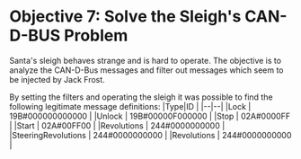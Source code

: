 # Objective 7: Solve the Sleigh's CAN-D-BUS Problem

Santa's sleigh behaves strange and is hard to operate.
The objective is to analyze the CAN-D-Bus messages and filter out messages which seem to be injected by Jack Frost.

By setting the filters and operating the sleigh it was possible to find the following legitimate message definitions:
|Type|ID  |
|--|--|
|Lock  | 19B#000000000000 |
|Unlock  | 19B#00000F000000 |
|Stop  | 02A#0000FF |
|Start  | 02A#00FF00 |
|Revolutions  | 244#0000000000 |
|SteeringRevolutions  | 244#0000000000 |
|Revolutions  | 244#0000000000 |


<!--stackedit_data:
eyJoaXN0b3J5IjpbODk4MDU2NjkzLDU2ODYwMjA1N119
-->